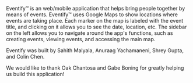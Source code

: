 

Eventify™ is an web/mobile application that helps bring people together by means of events. Eventify™ uses Google Maps to show locations where events are taking place.
Each marker on the map is labeled with the event title, and clicking on it allows you to see the date, location, etc. The sidebar on the left allows you to navigate around the app's functions, 
such as creating events, viewing events, and accessing the main map. 

Eventify was built by Sahith Malyala, Anuraag Yachamaneni, Shrey Gupta, and Colin Chen. 

We would like to thank Oak Chantosa and Gabe Boning for greatly helping us build this application!
